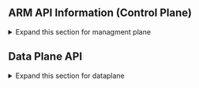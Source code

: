 

## ARM API Information (Control Plane)
<details>
  <summary>Expand this section for managment plane</summary>
  
<i>MSFT employees can try out our new experience at <b>[OpenAPI Hub](https://aka.ms/openapiportal) </b> - one location for using our validation tools and finding your workflow. 
</i>

### Changelog
Add a changelog entry for this PR by answering the following questions:
  1. What's the purpose of the update?
      - [ ] new service onboarding
      - [ ] new API version
      - [ ] update existing version for new feature
      - [ ] update existing version to fix swagger quality issue in s360
      - [ ] Other, please clarify
  2. When are you targeting to deploy the new service/feature to public regions? Please provide the date or, if the date is not yet available, the month.
  3. When do you expect to publish the swagger? Please provide date or, the the date is not yet available, the month.
  4. If updating an existing version, please select the specific langauge SDKs and CLIs that must be refreshed after the swagger is published.
      - [ ] SDK of .NET (need service team to ensure code readiness)
      - [ ] SDK of Python
      - [ ] SDK of Java
      - [ ] SDK of Js
      - [ ] SDK of Go
      - [ ] PowerShell
      - [ ] CLI
      - [ ] Terraform
      - [ ] No refresh required for updates in this PR

### Contribution checklist (MS Employees Only):
- [ ] I commit to follow the [Breaking Change Policy](http://aka.ms/AzBreakingChangesPolicy) of "no breaking changes"
- [ ] I have reviewed the [documentation](https://aka.ms/ameonboard) for the workflow.
- [ ] [Validation tools](https://aka.ms/swaggertools) were run on swagger spec(s) and errors have all been fixed in this PR. [How to fix?](https://aka.ms/ci-fix)

If any further question about AME onboarding or validation tools, please view the [FAQ](https://aka.ms/faqinprreview).

### ARM API Review Checklist 

> **Applicability**: :warning: 
>
> If your changes encompass only the following scenarios, you should SKIP this section, as these scenarios do not require ARM review.
> - Change to data plane APIs 
> - Adding new properties 
> - All removals

Otherwise your PR may be subject to ARM review requirements. Complete the following:
- [ ] Check this box if any of the following apply to the PR so that label “WaitForARMFeedback” will be added automatically to begin ARM API Review. Failure to comply may result in delays to the manifest.
  - Adding a new service
  - Adding new API(s)
  - Adding a new API version
    -[ ] To review changes efficiently, ensure you copy the existing version into the new directory structure for first commit and then push new changes, including version updates, in separate commits.

- [ ] Ensure you've reviewed following [guidelines](https://aka.ms/rpguidelines) including [ARM resource provider contract](https://github.com/Azure/azure-resource-manager-rpc) and [REST guidelines](https://github.com/microsoft/api-guidelines/blob/vNext/azure/Guidelines.md). Estimated time (4 hours). This is required before you can request review from ARM API Review board.

- [ ] If you are blocked on ARM review and want to get the PR merged with urgency, please get the ARM oncall for reviews (*RP Manifest Approvers* team under <ins>Azure Resource Manager service</ins>) from IcM and reach out to them. 

### Breaking Change Review Checklist 
If you have any breaking changes as defined in the [Breaking Change Policy](http://aka.ms/AzBreakingChangesPolicy/), request approval from the Breaking Change Review Board.
  
**Action**: to initiate an evaluation of the breaking change, create a new intake using the [template for breaking changes](https://aka.ms/Breakingchangetemplate). Additional details on the process and office hours are on the [Breaking Change Wiki](https://dev.azure.com/msazure/AzureWiki/_wiki/wikis/AzureWiki.wiki/37684/Breaking-Changes).
  
NOTE: To update API(s) in public preview for over 1 year (refer to [Retirement of Previews](https://dev.azure.com/msazure/AzureWiki/_wiki/wikis/AzureWiki.wiki/37683/Retirement-of-Previews))

Please follow the link to find more details on [PR review process](https://aka.ms/SwaggerPRReview).
  
</details>

## Data Plane API

<details>
  <summary>Expand this section for dataplane</summary>

This PR template is for Data Plane APIs only.

### API Info: The Basics

* Link to engagement record issue: 

Is this review for (select one):

- [ ] a public preview
- [ ] GA release 

### What are you changing?
<sup>This section will help us focus on the specific parts of your API that are new or have been modified. <br/>Please share a link to the design document for the new APIs, a link to the previous Open API document (swagger) if applicable, and the root paths that have been updated. </sup>

#### Description
< Your text here >
  
#### References & Links  
* Design Document: 
* Previous Open API Doc: 
* Updated paths:
  
### :grey_question: Got questions? Need additional info?? We are here to help!

<details>
  <summary> Contact us!</summary>

The [Azure API Review Board](https://aka.ms/azapi) is dedicated to helping you create amazing APIs. You can read about our mission and learn more about our process on our [wiki](https://aka.ms/azapi).
* :speech_balloon: [Teams Channel](https://teams.microsoft.com/l/channel/19%3a3ebb18fded0e47938f998e196a52952f%40thread.tacv2/General?groupId=1a10b50c-e870-4fe0-8483-bf5542a8d2d8&tenantId=72f988bf-86f1-41af-91ab-2d7cd011db47)
* :love_letter: [email](mailto://azureapirbcore@microsoft.com)

</details>

<details>
  <summary>Click here for links to tools, specs, guidelines & other good stuff</summary>
  
### Tooling
 * [Open API validation tools](https://aka.ms/swaggertools) were run on this PR. Go here to see [how to fix errors](https://aka.ms/ci-fix)
 * [Spectral Linting](https://aka.ms/azapi/style)
 * [Open API Hub](https://aka.ms/openapiportal)

### Guidelines & Specifications
 * [Azure REST API Guidelines](https://aka.ms/azapi/guidelines)
 * [OpenAPI Style Guidelines](https://aka.ms/azapi/style)
 * [Azure Breaking Change Policy](http://aka.ms/AzBreakingChangesPolicy/)

### Helpful Links
 * [Azure DevTools Wiki](https://aka.ms/azapi)
  
</details>
  
</details>
